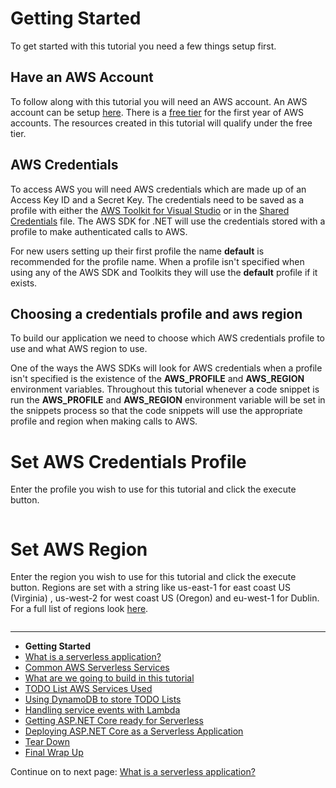 # Getting Started

To get started with this tutorial you need a few things setup first.

## Have an AWS Account

To follow along with this tutorial you will need an AWS account. An AWS 
account can be setup <a href="https://portal.aws.amazon.com/billing/signup" target="_blank">here</a>. There is a <a href="https://aws.amazon.com/free/" target="_blank">free tier</a> for the first year of
AWS accounts. The resources created in this tutorial will qualify under the free tier. 

## AWS Credentials

To access AWS you will need AWS credentials which are made up of an Access Key ID and a Secret Key. The credentials need to be saved as a profile with either the <a target="_blank" href="https://docs.aws.amazon.com/toolkit-for-visual-studio/latest/user-guide/getting-set-up.html">AWS Toolkit for Visual Studio</a> or in the <a target="_blank" href="https://docs.aws.amazon.com/sdk-for-net/v3/developer-guide/net-dg-config-creds.html#creds-file">Shared Credentials</a> file. The AWS SDK for .NET will
use the credentials stored with a profile to make authenticated calls to AWS.

For new users setting up their first profile the name **default** is recommended for the profile name. When a profile isn't specified when using any of the AWS SDK and Toolkits they will use the **default** profile if it exists.

## Choosing a credentials profile and aws region

To build our application we need to choose which AWS credentials profile
to use and what AWS region to use.

One of the ways the AWS SDKs will look for AWS credentials when a profile isn't specified is the existence of the **AWS_PROFILE** and **AWS_REGION** environment variables. Throughout this tutorial whenever a code snippet is run the **AWS_PROFILE** and **AWS_REGION** environment variable will be set in the 
snippets process so that the code snippets will use the appropriate profile and region when making calls to AWS.

# Set AWS Credentials Profile

Enter the profile you wish to use for this tutorial and click the execute button.

```cs --source-file ./Snippets/SetConfiguration.cs --project ./Snippets/Snippets.csproj --region current_aws_profile
```

# Set AWS Region

Enter the region you wish to use for this tutorial and click the execute button. Regions are set with a string like us-east-1 for east coast US (Virginia) , us-west-2 for west coast US (Oregon) and eu-west-1 for Dublin. For a full list of regions look <a target="_blank" href="https://docs.aws.amazon.com/general/latest/gr/rande.html">here</a>.

```cs --source-file ./Snippets/SetConfiguration.cs --project ./Snippets/Snippets.csproj --region current_aws_region
```

<!-- Generated Navigation -->
---

* **Getting Started**
* [What is a serverless application?](./WhatIsServerless.md)
* [Common AWS Serverless Services](./CommonServerlessServices.md)
* [What are we going to build in this tutorial](./WhatAreWeBuilding.md)
* [TODO List AWS Services Used](./TODOListServices.md)
* [Using DynamoDB to store TODO Lists](./DynamoDBModule/WhatIsDynamoDB.md)
* [Handling service events with Lambda](./StreamProcessing/ServiceEvents.md)
* [Getting ASP.NET Core ready for Serverless](./ASP.NETCoreFrontend/TheFrontend.md)
* [Deploying ASP.NET Core as a Serverless Application](./DeployingFrontend/DeployingFrontend.md)
* [Tear Down](./TearDown.md)
* [Final Wrap Up](./FinalWrapup.md)

Continue on to next page: [What is a serverless application?](./WhatIsServerless.md)

